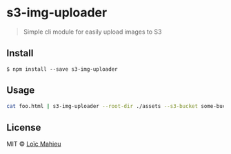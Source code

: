 # s3-img-uploader

> Simple cli module for easily upload images to S3


## Install

```
$ npm install --save s3-img-uploader
```


## Usage

```sh
cat foo.html | s3-img-uploader --root-dir ./assets --s3-bucket some-bucket --s3-prefix some/prefix
```


## License

MIT © [Loïc Mahieu](https://github.com/loicmahieu)
